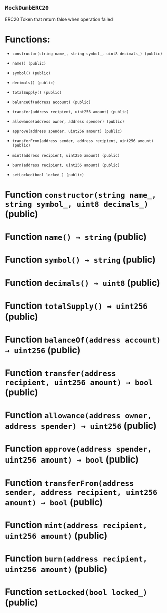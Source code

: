 ## `MockDumbERC20`

ERC20 Token that return false when operation failed

# Functions:

- `constructor(string name_, string symbol_, uint8 decimals_) (public)`

- `name() (public)`

- `symbol() (public)`

- `decimals() (public)`

- `totalSupply() (public)`

- `balanceOf(address account) (public)`

- `transfer(address recipient, uint256 amount) (public)`

- `allowance(address owner, address spender) (public)`

- `approve(address spender, uint256 amount) (public)`

- `transferFrom(address sender, address recipient, uint256 amount) (public)`

- `mint(address recipient, uint256 amount) (public)`

- `burn(address recipient, uint256 amount) (public)`

- `setLocked(bool locked_) (public)`

# Function `constructor(string name_, string symbol_, uint8 decimals_)` (public)

# Function `name() → string` (public)

# Function `symbol() → string` (public)

# Function `decimals() → uint8` (public)

# Function `totalSupply() → uint256` (public)

# Function `balanceOf(address account) → uint256` (public)

# Function `transfer(address recipient, uint256 amount) → bool` (public)

# Function `allowance(address owner, address spender) → uint256` (public)

# Function `approve(address spender, uint256 amount) → bool` (public)

# Function `transferFrom(address sender, address recipient, uint256 amount) → bool` (public)

# Function `mint(address recipient, uint256 amount)` (public)

# Function `burn(address recipient, uint256 amount)` (public)

# Function `setLocked(bool locked_)` (public)
